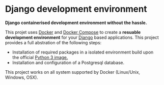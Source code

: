 # Django development environment
**Django containerised development environment without the hassle.**

This projet uses [Docker](https://www.docker.com) and [Docker Compose](https://docs.docker.com/compose/) to create a **resuable development environment** for your [Django](https://www.djangoproject.com) based applications. This project provides a full abstration of the following steps:

*  Installation of required packages in a isolated environment build upon the official [Python 3 image.](https://hub.docker.com/_/python/)
*  Installation and configuration of a Postgresql database.

This project works on all system supported by Docker (Linux/Unix, Windows, OSX).
